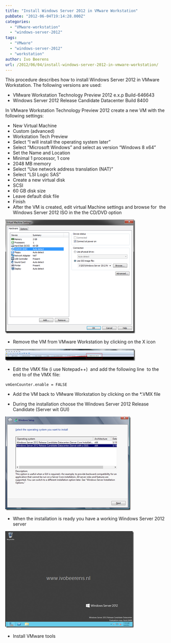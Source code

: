 ```yaml
---
title: "Install Windows Server 2012 in VMware Workstation"
pubDate: "2012-06-04T19:14:28.000Z"
categories: 
  - "VMware-workstation"
  - "windows-server-2012"
tags: 
  - "VMware"
  - "windows-server-2012"
  - "workstation"
author: Ivo Beerens
url: /2012/06/04/install-windows-server-2012-in-vmware-workstation/
---
```


This procedure describes how to install Windows Server 2012 in VMware Workstation. The following versions are used:

- VMware Workstation Technology Preview 2012 e.x.p Build-646643
- Windows Server 2012 Release Candidate Datacenter Build 8400

In VMware Workstation Technology Preview 2012 create a new VM with the following settings:
- New Virtual Machine
- Custom (advanced)
- Workstation Tech Preview
- Select “I will install the operating system later”
- Select “Microsoft Windows” and select as version “Windows 8 x64”
- Set the Name and Location
- Minimal 1 processor, 1 core
- 2048 MB memory
- Select “Use network address translation (NAT)”
- Select “LSI Logic SAS”
- Create a new virtual disk
- SCSI
- 60 GB disk size
- Leave default disk file
- Finish
- After the VM is created, edit virtual Machine settings and browse for  the Windows Server 2012 ISO in the the CD/DVD option

[![image](images/image_thumb.png "image")](images/image.png)

- Remove the VM from VMware Workstation by clicking on the X icon

[![image](images/image_thumb4.png "image")](images/image4.png)

- Edit the VMX file (i use Notepad++)  and add the following line  to the end to of the VMX file:
```
vmGenCounter.enable = FALSE
```
- Add the VM back to VMware Workstation by clicking on the \*.VMX file

- During the installation choose the Windows Server 2012 Release Candidate (Server wit GUI)

[![image](images/image_thumb2.png "image")](images/image2.png)

- When the installation is ready you have a working Windows Server 2012 server

[![image](images/image_thumb3.png "image")](images/image3.png)

- Install VMware tools